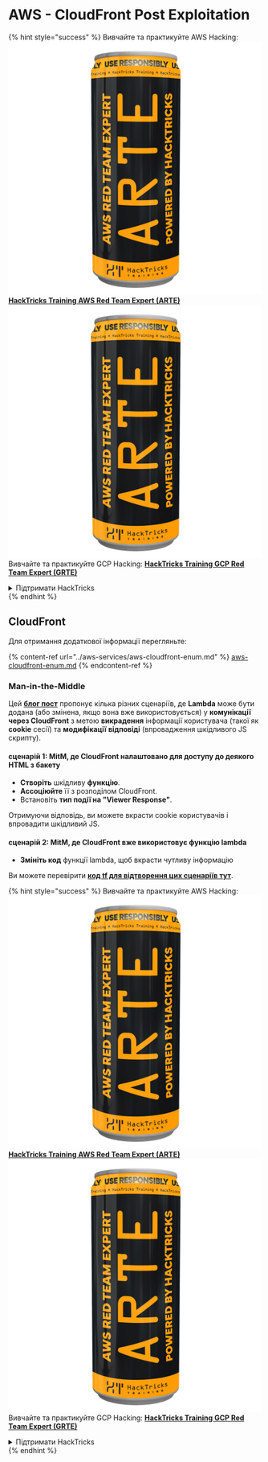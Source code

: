# AWS - CloudFront Post Exploitation

{% hint style="success" %}
Вивчайте та практикуйте AWS Hacking:<img src="../../../.gitbook/assets/image (1) (1) (1).png" alt="" data-size="line">[**HackTricks Training AWS Red Team Expert (ARTE)**](https://training.hacktricks.xyz/courses/arte)<img src="../../../.gitbook/assets/image (1) (1) (1).png" alt="" data-size="line">\
Вивчайте та практикуйте GCP Hacking: <img src="../../../.gitbook/assets/image (2).png" alt="" data-size="line">[**HackTricks Training GCP Red Team Expert (GRTE)**<img src="../../../.gitbook/assets/image (2).png" alt="" data-size="line">](https://training.hacktricks.xyz/courses/grte)

<details>

<summary>Підтримати HackTricks</summary>

* Перевірте [**плани підписки**](https://github.com/sponsors/carlospolop)!
* **Приєднуйтесь до** 💬 [**групи Discord**](https://discord.gg/hRep4RUj7f) або [**групи Telegram**](https://t.me/peass) або **слідкуйте** за нами в **Twitter** 🐦 [**@hacktricks\_live**](https://twitter.com/hacktricks_live)**.**
* **Діліться хакерськими трюками, надсилаючи PR до** [**HackTricks**](https://github.com/carlospolop/hacktricks) та [**HackTricks Cloud**](https://github.com/carlospolop/hacktricks-cloud) репозиторіїв на GitHub.

</details>
{% endhint %}

## CloudFront

Для отримання додаткової інформації перегляньте:

{% content-ref url="../aws-services/aws-cloudfront-enum.md" %}
[aws-cloudfront-enum.md](../aws-services/aws-cloudfront-enum.md)
{% endcontent-ref %}

### Man-in-the-Middle

Цей [**блог пост**](https://medium.com/@adan.alvarez/how-attackers-can-misuse-aws-cloudfront-access-to-make-it-rain-cookies-acf9ce87541c) пропонує кілька різних сценаріїв, де **Lambda** може бути додана (або змінена, якщо вона вже використовується) у **комунікації через CloudFront** з метою **викрадення** інформації користувача (такої як **cookie** сесії) та **модифікації** **відповіді** (впровадження шкідливого JS скрипту).

#### сценарій 1: MitM, де CloudFront налаштовано для доступу до деякого HTML з бакету

* **Створіть** шкідливу **функцію**.
* **Ассоціюйте** її з розподілом CloudFront.
* Встановіть **тип події на "Viewer Response"**.

Отримуючи відповідь, ви можете вкрасти cookie користувачів і впровадити шкідливий JS.

#### сценарій 2: MitM, де CloudFront вже використовує функцію lambda

* **Змініть код** функції lambda, щоб вкрасти чутливу інформацію

Ви можете перевірити [**код tf для відтворення цих сценаріїв тут**](https://github.com/adanalvarez/AWS-Attack-Scenarios/tree/main).

{% hint style="success" %}
Вивчайте та практикуйте AWS Hacking:<img src="../../../.gitbook/assets/image (1) (1) (1).png" alt="" data-size="line">[**HackTricks Training AWS Red Team Expert (ARTE)**](https://training.hacktricks.xyz/courses/arte)<img src="../../../.gitbook/assets/image (1) (1) (1).png" alt="" data-size="line">\
Вивчайте та практикуйте GCP Hacking: <img src="../../../.gitbook/assets/image (2).png" alt="" data-size="line">[**HackTricks Training GCP Red Team Expert (GRTE)**<img src="../../../.gitbook/assets/image (2).png" alt="" data-size="line">](https://training.hacktricks.xyz/courses/grte)

<details>

<summary>Підтримати HackTricks</summary>

* Перевірте [**плани підписки**](https://github.com/sponsors/carlospolop)!
* **Приєднуйтесь до** 💬 [**групи Discord**](https://discord.gg/hRep4RUj7f) або [**групи Telegram**](https://t.me/peass) або **слідкуйте** за нами в **Twitter** 🐦 [**@hacktricks\_live**](https://twitter.com/hacktricks_live)**.**
* **Діліться хакерськими трюками, надсилаючи PR до** [**HackTricks**](https://github.com/carlospolop/hacktricks) та [**HackTricks Cloud**](https://github.com/carlospolop/hacktricks-cloud) репозиторіїв на GitHub.

</details>
{% endhint %}
